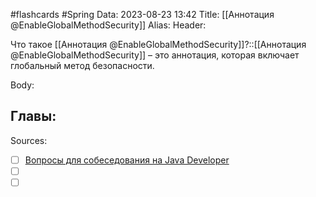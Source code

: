 #flashcards #Spring 
Data: 2023-08-23 13:42
Title: [[Аннотация @EnableGlobalMethodSecurity]]
Alias:
Header:

Что такое [[Аннотация @EnableGlobalMethodSecurity]]?::[[Аннотация @EnableGlobalMethodSecurity]] – это аннотация, которая включает глобальный метод безопасности.
<!--SR:!2023-11-05,10,670-->


Body:





Главы:
-


Sources:
- [ ] [Вопросы для собеседования на Java Developer](https://github.com/enhorse/java-interview/blob/master/README.md#%D0%9E%D0%9E%D0%9F)
- [ ] []()
- [ ] []()
